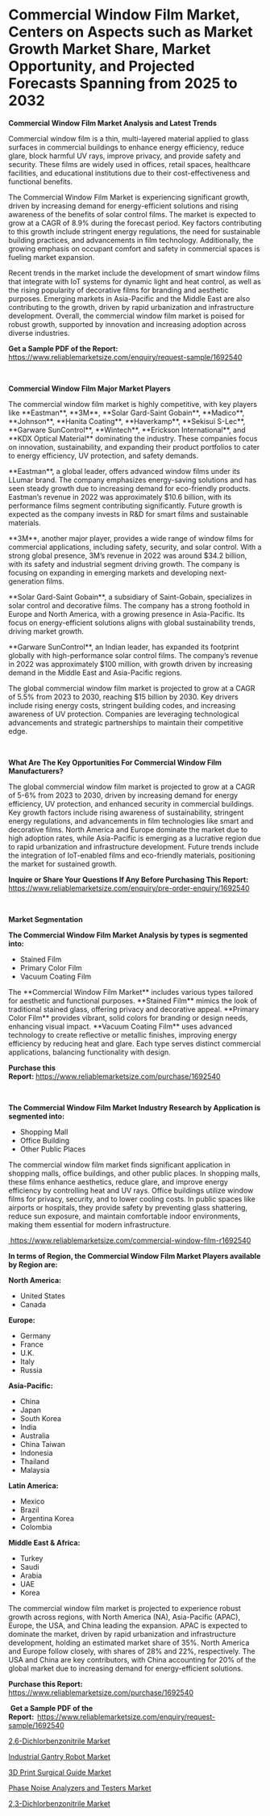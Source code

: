 <p><h1>Commercial Window Film Market, Centers on Aspects such as Market Growth Market Share, Market Opportunity, and Projected Forecasts Spanning from 2025 to 2032</h1></p><p><strong>Commercial Window Film Market Analysis and Latest Trends</strong></p>
<p><p>Commercial window film is a thin, multi-layered material applied to glass surfaces in commercial buildings to enhance energy efficiency, reduce glare, block harmful UV rays, improve privacy, and provide safety and security. These films are widely used in offices, retail spaces, healthcare facilities, and educational institutions due to their cost-effectiveness and functional benefits.</p><p>The Commercial Window Film Market is experiencing significant growth, driven by increasing demand for energy-efficient solutions and rising awareness of the benefits of solar control films. The market is expected to grow at a CAGR of 8.9% during the forecast period. Key factors contributing to this growth include stringent energy regulations, the need for sustainable building practices, and advancements in film technology. Additionally, the growing emphasis on occupant comfort and safety in commercial spaces is fueling market expansion.</p><p>Recent trends in the market include the development of smart window films that integrate with IoT systems for dynamic light and heat control, as well as the rising popularity of decorative films for branding and aesthetic purposes. Emerging markets in Asia-Pacific and the Middle East are also contributing to the growth, driven by rapid urbanization and infrastructure development. Overall, the commercial window film market is poised for robust growth, supported by innovation and increasing adoption across diverse industries.</p></p>
<p><strong>Get a Sample PDF of the Report:&nbsp;</strong> <a href="https://www.reliablemarketsize.com/enquiry/request-sample/1692540?utm_campaign=1897&utm_medium=2&utm_source=Github&utm_content=ia&utm_term=28012025&utm_id=commercial-window-film">https://www.reliablemarketsize.com/enquiry/request-sample/1692540</a></p>
<p>&nbsp;</p>
<p><strong>Commercial Window Film Major Market Players</strong></p>
<p><p>The commercial window film market is highly competitive, with key players like **Eastman**, **3M**, **Solar Gard-Saint Gobain**, **Madico**, **Johnson**, **Hanita Coating**, **Haverkamp**, **Sekisui S-Lec**, **Garware SunControl**, **Wintech**, **Erickson International**, and **KDX Optical Material** dominating the industry. These companies focus on innovation, sustainability, and expanding their product portfolios to cater to energy efficiency, UV protection, and safety demands.</p><p>**Eastman**, a global leader, offers advanced window films under its LLumar brand. The company emphasizes energy-saving solutions and has seen steady growth due to increasing demand for eco-friendly products. Eastman’s revenue in 2022 was approximately $10.6 billion, with its performance films segment contributing significantly. Future growth is expected as the company invests in R&D for smart films and sustainable materials.</p><p>**3M**, another major player, provides a wide range of window films for commercial applications, including safety, security, and solar control. With a strong global presence, 3M’s revenue in 2022 was around $34.2 billion, with its safety and industrial segment driving growth. The company is focusing on expanding in emerging markets and developing next-generation films.</p><p>**Solar Gard-Saint Gobain**, a subsidiary of Saint-Gobain, specializes in solar control and decorative films. The company has a strong foothold in Europe and North America, with a growing presence in Asia-Pacific. Its focus on energy-efficient solutions aligns with global sustainability trends, driving market growth.</p><p>**Garware SunControl**, an Indian leader, has expanded its footprint globally with high-performance solar control films. The company’s revenue in 2022 was approximately $100 million, with growth driven by increasing demand in the Middle East and Asia-Pacific regions.</p><p>The global commercial window film market is projected to grow at a CAGR of 5.5% from 2023 to 2030, reaching $15 billion by 2030. Key drivers include rising energy costs, stringent building codes, and increasing awareness of UV protection. Companies are leveraging technological advancements and strategic partnerships to maintain their competitive edge.</p></p>
<p>&nbsp;</p>
<p><strong>What Are The Key Opportunities For Commercial Window Film Manufacturers?</strong></p>
<p><p>The global commercial window film market is projected to grow at a CAGR of 5-6% from 2023 to 2030, driven by increasing demand for energy efficiency, UV protection, and enhanced security in commercial buildings. Key growth factors include rising awareness of sustainability, stringent energy regulations, and advancements in film technologies like smart and decorative films. North America and Europe dominate the market due to high adoption rates, while Asia-Pacific is emerging as a lucrative region due to rapid urbanization and infrastructure development. Future trends include the integration of IoT-enabled films and eco-friendly materials, positioning the market for sustained growth.</p></p>
<p><strong>Inquire or Share Your Questions If Any Before Purchasing This Report:</strong> <a href="https://www.reliablemarketsize.com/enquiry/pre-order-enquiry/1692540?utm_campaign=1897&utm_medium=2&utm_source=Github&utm_content=ia&utm_term=28012025&utm_id=commercial-window-film">https://www.reliablemarketsize.com/enquiry/pre-order-enquiry/1692540</a></p>
<p>&nbsp;</p>
<p><strong>Market Segmentation</strong></p>
<p><strong>The Commercial Window Film Market Analysis by types is segmented into:</strong></p>
<p><ul><li>Stained Film</li><li>Primary Color Film</li><li>Vacuum Coating Film</li></ul></p>
<p><p>The **Commercial Window Film Market** includes various types tailored for aesthetic and functional purposes. **Stained Film** mimics the look of traditional stained glass, offering privacy and decorative appeal. **Primary Color Film** provides vibrant, solid colors for branding or design needs, enhancing visual impact. **Vacuum Coating Film** uses advanced technology to create reflective or metallic finishes, improving energy efficiency by reducing heat and glare. Each type serves distinct commercial applications, balancing functionality with design.</p></p>
<p><strong>Purchase this Report:&nbsp;</strong><a href="https://www.reliablemarketsize.com/purchase/1692540?utm_campaign=1897&utm_medium=2&utm_source=Github&utm_content=ia&utm_term=28012025&utm_id=commercial-window-film">https://www.reliablemarketsize.com/purchase/1692540</a></p>
<p>&nbsp;</p>
<p><strong>The Commercial Window Film Market Industry Research by Application is segmented into:</strong></p>
<p><ul><li>Shopping Mall</li><li>Office Building</li><li>Other Public Places</li></ul></p>
<p><p>The commercial window film market finds significant application in shopping malls, office buildings, and other public places. In shopping malls, these films enhance aesthetics, reduce glare, and improve energy efficiency by controlling heat and UV rays. Office buildings utilize window films for privacy, security, and to lower cooling costs. In public spaces like airports or hospitals, they provide safety by preventing glass shattering, reduce sun exposure, and maintain comfortable indoor environments, making them essential for modern infrastructure.</p></p>
<p><a href="https://www.reliablemarketsize.com/commercial-window-film-r1692540?utm_campaign=1897&utm_medium=2&utm_source=Github&utm_content=ia&utm_term=28012025&utm_id=commercial-window-film">&nbsp;https://www.reliablemarketsize.com/commercial-window-film-r1692540</a></p>
<p><strong>In terms of Region, the Commercial Window Film Market Players available by Region are:</strong></p>
<p>
    <p> <strong> North America: </strong>
        <ul>
            <li>United States</li>
            <li>Canada</li>
        </ul>
        </p> 
    <p> <strong> Europe: </strong>
        <ul>
            <li>Germany</li>
            <li>France</li>
            <li>U.K.</li>
            <li>Italy</li>
            <li>Russia</li>
        </ul>
        </p> 
    <p> <strong> Asia-Pacific: </strong>
        <ul>
            <li>China</li>
            <li>Japan</li>
            <li>South Korea</li>
            <li>India</li>
            <li>Australia</li>
            <li>China Taiwan</li>
            <li>Indonesia</li>
            <li>Thailand</li>
            <li>Malaysia</li>
        </ul>
        </p> 
    <p> <strong> Latin America: </strong>
        <ul>
            <li>Mexico</li>
            <li>Brazil</li>
            <li>Argentina Korea</li>
            <li>Colombia</li>
        </ul>
        </p> 
    <p> <strong> Middle East & Africa: </strong>
        <ul>
            <li>Turkey</li>
            <li>Saudi</li>
            <li>Arabia</li>
            <li>UAE</li>
            <li>Korea</li>
        </ul>
    </p>
    </p>
<p><p>The commercial window film market is projected to experience robust growth across regions, with North America (NA), Asia-Pacific (APAC), Europe, the USA, and China leading the expansion. APAC is expected to dominate the market, driven by rapid urbanization and infrastructure development, holding an estimated market share of 35%. North America and Europe follow closely, with shares of 28% and 22%, respectively. The USA and China are key contributors, with China accounting for 20% of the global market due to increasing demand for energy-efficient solutions.</p></p>
<p><strong>Purchase this Report: </strong><a href="https://www.reliablemarketsize.com/purchase/1692540?utm_campaign=1897&utm_medium=2&utm_source=Github&utm_content=ia&utm_term=28012025&utm_id=commercial-window-film">https://www.reliablemarketsize.com/purchase/1692540</a></p>
<p>&nbsp;<strong>Get a Sample PDF of the Report:&nbsp;&nbsp;</strong><a href="https://www.reliablemarketsize.com/enquiry/request-sample/1692540?utm_campaign=1897&utm_medium=2&utm_source=Github&utm_content=ia&utm_term=28012025&utm_id=commercial-window-film">https://www.reliablemarketsize.com/enquiry/request-sample/1692540</a></p>
<p><strong></strong></p>
<p><p><a href="https://www.linkedin.com/pulse/26-dichlorbenzonitrile-market-study-strategies-leading-wtzsf?utm_campaign=1897&utm_medium=2&utm_source=Github&utm_content=ia&utm_term=28012025&utm_id=commercial-window-film">2,6-Dichlorbenzonitrile Market</a></p><p><a href="https://www.linkedin.com/pulse/tracking-emerging-trends-industrial-gantry-robot-market-projected-luy9f?utm_campaign=1897&utm_medium=2&utm_source=Github&utm_content=ia&utm_term=28012025&utm_id=commercial-window-film">Industrial Gantry Robot Market</a></p><p><a href="https://www.linkedin.com/pulse/3d-print-surgical-guide-market-overview-forecasted-119-cagr-xkpyf?utm_campaign=1897&utm_medium=2&utm_source=Github&utm_content=ia&utm_term=28012025&utm_id=commercial-window-film">3D Print Surgical Guide Market</a></p><p><a href="https://www.linkedin.com/pulse/phase-noise-analyzers-testers-market-size-insights-types-share-tm4tc?utm_campaign=1897&utm_medium=2&utm_source=Github&utm_content=ia&utm_term=28012025&utm_id=commercial-window-film">Phase Noise Analyzers and Testers Market</a></p><p><a href="https://www.linkedin.com/pulse/understanding-114-cagrforecast-23-dichlorbenzonitrile-industry-hcpif?utm_campaign=1897&utm_medium=2&utm_source=Github&utm_content=ia&utm_term=28012025&utm_id=commercial-window-film">2,3-Dichlorbenzonitrile Market</a></p></p>